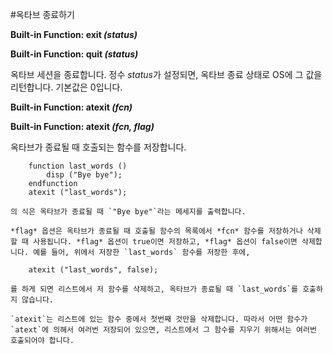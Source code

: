 #옥타브 종료하기

 **Built-in Function: exit *(status)***
 
 **Built-in Function: quit *(status)***

   옥타브 세션을 종료합니다. 정수 *status*가 설정되면, 옥타브 종료 상태로 OS에 그 값을 리턴합니다. 기본값은 0입니다.
 

 **Built-in Function: atexit *(fcn)***

 **Built-in Function: atexit *(fcn, flag)***

   옥타브가 종료될 때 호출되는 함수를 저장합니다.

   		function last_words ()
	        disp ("Bye bye");
    	endfunction
		atexit ("last_words");
	
	의 식은 옥타브가 종료될 때 `"Bye bye"`라는 메세지를 출력합니다.

    *flag* 옵션은 옥타브가 종료될 때 호출될 함수의 목록에서 *fcn* 함수를 저장하거나 삭제할 때 사용됩니다. *flag* 옵션이 true이면 저장하고, *flag* 옵션이 false이면 삭제합니다. 예를 들어, 위에서 저장한 `last_words` 함수를 저장한 후에,

		atexit ("last_words", false);
	
	를 하게 되면 리스트에서 저 함수를 삭제하고, 옥타브가 종료될 때 `last_words`를 호출하지 않습니다.

	`atexit`는 리스트에 있는 함수 중에서 첫번째 것만을 삭제합니다. 따라서 어떤 함수가 `atext`에 의해서 여러번 저장되어 있으면, 리스트에서 그 함수를 지우기 위해서는 여러번 호출되어야 합니다.
